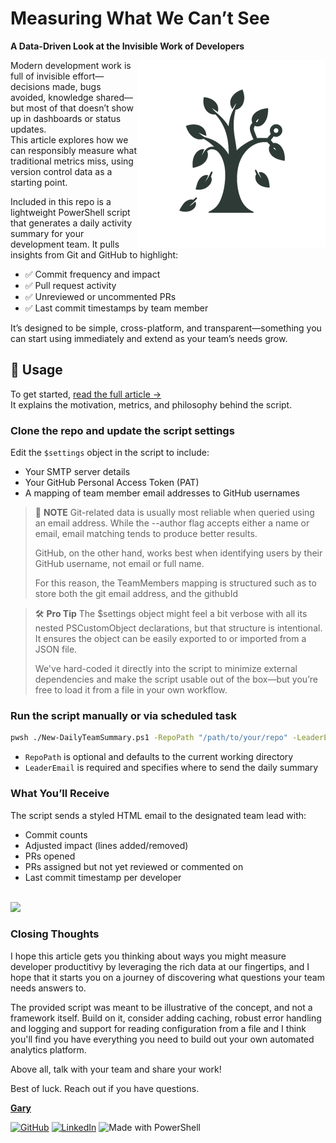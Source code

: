 # Measuring What We Can’t See
**A Data-Driven Look at the Invisible Work of Developers**

<img src="https://raw.githubusercontent.com/gmcnickle/gittools/main/assets/gitTools-dk-small.png" alt="logo" style="float: right;">

Modern development work is full of invisible effort—decisions made, bugs avoided, knowledge shared—but most of that doesn’t show up in dashboards or status updates.  
This article explores how we can responsibly measure what traditional metrics miss, using version control data as a starting point.

Included in this repo is a lightweight PowerShell script that generates a daily activity summary for your development team. It pulls insights from Git and GitHub to highlight:

- ✅ Commit frequency and impact  
- ✅ Pull request activity  
- ✅ Unreviewed or uncommented PRs  
- ✅ Last commit timestamps by team member

It’s designed to be simple, cross-platform, and transparent—something you can start using immediately and extend as your team’s needs grow.

## 🚀 Usage

To get started, [read the full article →](https://github.com/gmcnickle/developer-productivity/blob/main/MeasuringWhatWeCantSee.md)  
It explains the motivation, metrics, and philosophy behind the script.

### Clone the repo and update the script settings

Edit the `$settings` object in the script to include:

- Your SMTP server details  
- Your GitHub Personal Access Token (PAT)  
- A mapping of team member email addresses to GitHub usernames

> 📝 **NOTE**  Git-related data is usually most reliable when queried using an email address. While the --author flag accepts either a name or email, email matching tends to produce better results.
>
>GitHub, on the other hand, works best when identifying users by their GitHub username, not email or full name.
>
>For this reason, the TeamMembers mapping is structured such as to store both the git email address, and the githubId

> 🛠️ **Pro Tip** 
> The $settings object might feel a bit verbose with all its nested PSCustomObject declarations, but that structure is intentional. It ensures the object can be easily exported to or imported from a JSON file.
>
> We've hard-coded it directly into the script to minimize external dependencies and make the script usable out of the box—but you’re free to load it from a file in your own workflow.


### Run the script manually or via scheduled task

```bash
pwsh ./New-DailyTeamSummary.ps1 -RepoPath "/path/to/your/repo" -LeaderEmail "you@example.com"
```

- `RepoPath` is optional and defaults to the current working directory  
- `LeaderEmail` is required and specifies where to send the daily summary

### What You’ll Receive

The script sends a styled HTML email to the designated team lead with:
- Commit counts  
- Adjusted impact (lines added/removed)  
- PRs opened  
- PRs assigned but not yet reviewed or commented on  
- Last commit timestamp per developer

<br>

<img src="https://raw.githubusercontent.com/gmcnickle/developer-productivity/main/assets/screenshot.png">

### Closing Thoughts

I hope this article gets you thinking about ways you might measure developer productitivy by leveraging the rich data at our fingertips, and I hope that it starts you on a journey of discovering what questions your team needs answers to.

The provided script was meant to be illustrative of the concept, and not a framework itself.  Build on it, consider adding caching, robust error handling and logging and support for reading configuration from a file and I think you'll find you have everything you need to build out your own automated analytics platform.

Above all, talk with your team and share your work!

Best of luck. Reach out if you have questions.

[**Gary**](https://github.com/gmcnickle)  

[![GitHub](https://img.shields.io/badge/GitHub-%40gmcnickle-181717?logo=github&style=flat-square)](https://github.com/gmcnickle)
[![LinkedIn](https://img.shields.io/badge/LinkedIn-Connect-blue?logo=linkedin&style=flat-square)](https://www.linkedin.com/in/gmcnickle)
![Made with PowerShell](https://img.shields.io/badge/Made%20with-PowerShell-5391FE?logo=powershell&logoColor=white&style=flat-square)
